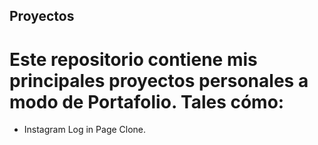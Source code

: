 ## Proyectos
# Este repositorio contiene mis principales proyectos personales a modo de Portafolio. Tales cómo:
- Instagram Log in Page Clone.

